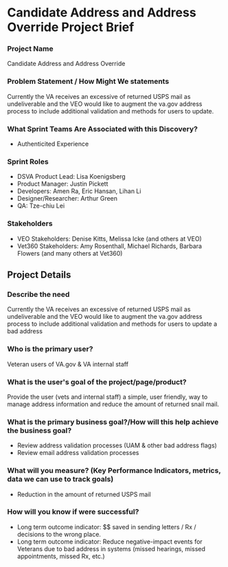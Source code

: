 # Candidate Address and Address Override Project Brief

### Project Name

Candidate Address and Address Override

### Problem Statement / How Might We statements
Currently the VA receives an excessive of returned USPS mail as undeliverable and the VEO would like to augment the va.gov address process to include additional validation and methods for users to update.

### What Sprint Teams Are Associated with this Discovery? 
* Authenticited Experience 

### Sprint Roles

* DSVA Product Lead: Lisa Koenigsberg
* Product Manager: Justin Pickett
* Developers: Amen Ra, Eric Hansan, Lihan Li
* Designer/Researcher: Arthur Green
* QA: Tze-chiu Lei

### Stakeholders

* VEO Stakeholders: Denise Kitts, Melissa Icke (and others at VEO)
* Vet360 Stakeholders: Amy Rosenthall, Michael Richards, Barbara Flowers (and many others at Vet360)

## Project Details

### Describe the need
Currently the VA receives an excessive of returned USPS mail as undeliverable and the VEO would like to augment the va.gov address process to include additional validation and methods for users to update a bad address

### Who is the primary user?
Veteran users of VA.gov & VA internal staff

### What is the user's goal of the project/page/product?
Provide the user (vets and internal staff) a simple, user friendly, way to manage address information and reduce the amount of returned snail mail.

### What is the primary business goal?/How will this help achieve the business goal?

* Review address validation processes (UAM & other bad address flags)
* Review email address validation processes

### What will you measure? (Key Performance Indicators, metrics, data we can use to track goals)

* Reduction in the amount of returned USPS mail

### How will you know if were successful?

* Long term outcome indicator: $$ saved in sending letters / Rx / decisions to the wrong place.
* Long term outcome indicator: Reduce negative-impact events for Veterans due to bad address in systems (missed hearings, missed appointments, missed Rx, etc.)

